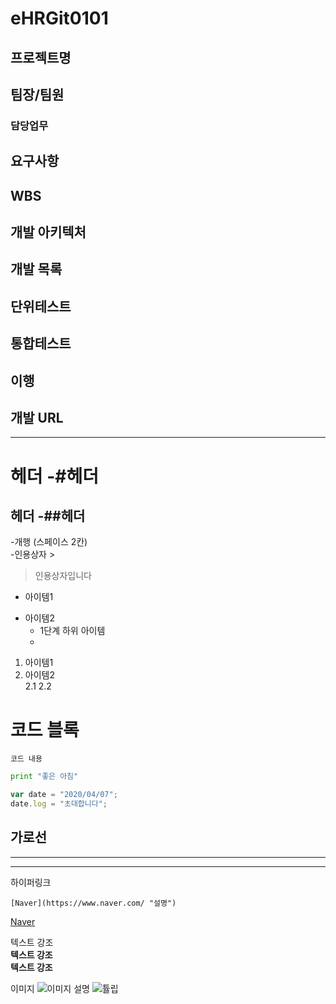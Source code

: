 # eHRGit0101
## 프로젝트명
## 팀장/팀원
### 담당업무
## 요구사항
## WBS
## 개발 아키텍처
## 개발 목록
## 단위테스트
## 통합테스트
## 이행
## 개발 URL



-----
# 헤더 -#헤더 
## 헤더 -##헤더
-개행  (스페이스 2칸)  
-인용상자 >  
> 인용상자입니다

- 아이템1
+ 아이템2
  - 1단계 하위 아이템
  +

1. 아이템1
2. 아이템2  
  2.1
  2.2
   
# 코드 블록
``` 프로그래밍 언어 이름
코드 내용
```

```python
print "좋은 아침"
```

```javascript
var date = "2020/04/07";
date.log = "초대합니다";
```


가로선
---
***
----------

하이퍼링크
```[링크테스트](url)
[Naver](https://www.naver.com/ "설명")
```

[Naver](https://www.naver.com/ "설명설명")


텍스트 강조  
__텍스트 강조__  
**텍스트 강조**

이미지
![](url, "이미지 설명")
![튤립](./src/eHRGit0101/cat.jpg, "이미지 설명")
